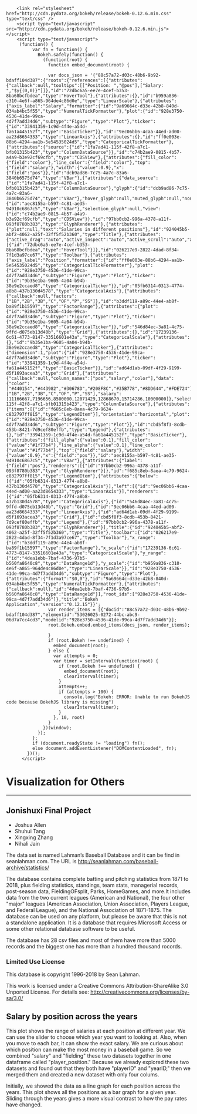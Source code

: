 <!DOCTYPE html>
<html lang = "en">
   <head>
      <meta charset="utf-8">
        <title>Bokeh Scatter Plots</title>

        <link rel="stylesheet" href="http://cdn.pydata.org/bokeh/release/bokeh-0.12.6.min.css" type="text/css" />
        <script type="text/javascript" src="http://cdn.pydata.org/bokeh/release/bokeh-0.12.6.min.js"></script>
        <script type="text/javascript">
         (function() {
              var fn = function() {
                Bokeh.safely(function() {
                  (function(root) {
                    function embed_document(root) {

                    var docs_json = '{"88c57a72-d03c-48b6-9b92-bdaff104d387":{"roots":{"references":[{"attributes":{"callback":null,"tooltips":[["Position: ","@pos"],["Salary: ","$y{(0,0)}"]]},"id":"72dbc6a5-ee7e-4cef-b353-8ba68bcfbdea","type":"HoverTool"},{"attributes":{},"id":"b959a836-c310-4e6f-a865-964de4c86d0e","type":"LinearScale"},{"attributes":{"axis_label":"Salary","formatter":{"id":"9a69664c-d33e-42b8-840d-034ab4bc5f55","type":"NumeralTickFormatter"},"plot":{"id":"928e3750-4536-41de-99ca-4d7f7add34d6","subtype":"Figure","type":"Plot"},"ticker":{"id":"33941359-1c9d-4f4e-a54d-fa61a445152f","type":"BasicTicker"}},"id":"9ec06bb6-4caa-44ed-ad00-aa23d8654333","type":"LinearAxis"},{"attributes":{},"id":"ff0e003e-88b6-4294-aa1b-5e54535024d5","type":"CategoricalTickFormatter"},{"attributes":{"source":{"id":"1fa7ad41-115f-42f8-a7c1-bfb01315b423","type":"ColumnDataSource"}},"id":"c74b2ae9-0815-4b57-a4a9-b3e92cf69cfb","type":"CDSView"},{"attributes":{"fill_color":{"field":"color"},"line_color":{"field":"color"},"top":{"field":"salary"},"width":{"value":0.9},"x":{"field":"pos"}},"id":"dcb9ad86-7c75-4a7c-83a6-3840b6575d74","type":"VBar"},{"attributes":{"data_source":{"id":"1fa7ad41-115f-42f8-a7c1-bfb01315b423","type":"ColumnDataSource"},"glyph":{"id":"dcb9ad86-7c75-4a7c-83a6-3840b6575d74","type":"VBar"},"hover_glyph":null,"muted_glyph":null,"nonselection_glyph":{"id":"aec8155a-b597-4c81-ae35-94910c6867c5","type":"VBar"},"selection_glyph":null,"view":{"id":"c74b2ae9-0815-4b57-a4a9-b3e92cf69cfb","type":"CDSView"}},"id":"97bb0cb2-996a-4378-a11f-093f8780b383","type":"GlyphRenderer"},{"attributes":{"plot":null,"text":"Salaries in different positions"},"id":"924045b5-abf2-4062-a25f-32ff5f52b360","type":"Title"},{"attributes":{"active_drag":"auto","active_inspect":"auto","active_scroll":"auto","active_tap":"auto","tools":[{"id":"72dbc6a5-ee7e-4cef-b353-8ba68bcfbdea","type":"HoverTool"}]},"id":"026217e9-2822-4dad-8f34-7f1d3a97ce67","type":"Toolbar"},{"attributes":{"axis_label":"Position","formatter":{"id":"ff0e003e-88b6-4294-aa1b-5e54535024d5","type":"CategoricalTickFormatter"},"plot":{"id":"928e3750-4536-41de-99ca-4d7f7add34d6","subtype":"Figure","type":"Plot"},"ticker":{"id":"9b35e1ba-9605-4a04-b94b-38e9e2ccaed8","type":"CategoricalTicker"}},"id":"05fb6314-0313-4774-a8b8-437b130d4578","type":"CategoricalAxis"},{"attributes":{"callback":null,"factors":["1B","2B","3B","C","OF","P","SS"]},"id":"b3ddf119-a89c-44e4-ab8f-ba89f1b15597","type":"FactorRange"},{"attributes":{"plot":{"id":"928e3750-4536-41de-99ca-4d7f7add34d6","subtype":"Figure","type":"Plot"},"ticker":{"id":"9b35e1ba-9605-4a04-b94b-38e9e2ccaed8","type":"CategoricalTicker"}},"id":"546d84ec-3a81-4c75-9ffd-d075eb13d40b","type":"Grid"},{"attributes":{},"id":"17239136-6c61-4773-8147-33516601e43a","type":"CategoricalScale"},{"attributes":{},"id":"9b35e1ba-9605-4a04-b94b-38e9e2ccaed8","type":"CategoricalTicker"},{"attributes":{"dimension":1,"plot":{"id":"928e3750-4536-41de-99ca-4d7f7add34d6","subtype":"Figure","type":"Plot"},"ticker":{"id":"33941359-1c9d-4f4e-a54d-fa61a445152f","type":"BasicTicker"}},"id":"ad64d1ab-09df-4f29-9199-d5f1693acea3","type":"Grid"},{"attributes":{"callback":null,"column_names":["pos","salary","color"],"data":{"color":["#440154","#443982","#30678D","#208F8C","#35B778","#8DD644","#FDE724"],"pos":["1B","2B","3B","C","OF","P","SS"],"salary":[11166667,7196656,8500000,12071429,12868670,15714286,10000000]},"selected":null,"selection_policy":null},"id":"1fa7ad41-115f-42f8-a7c1-bfb01315b423","type":"ColumnDataSource"},{"attributes":{"items":[{"id":"f685c8eb-8aea-4c79-9624-c832797ff815","type":"LegendItem"}],"orientation":"horizontal","plot":{"id":"928e3750-4536-41de-99ca-4d7f7add34d6","subtype":"Figure","type":"Plot"}},"id":"cbd5f8f3-8cdb-453b-8421-7d9cef80effb","type":"Legend"},{"attributes":{},"id":"33941359-1c9d-4f4e-a54d-fa61a445152f","type":"BasicTicker"},{"attributes":{"fill_alpha":{"value":0.1},"fill_color":{"value":"#1f77b4"},"line_alpha":{"value":0.1},"line_color":{"value":"#1f77b4"},"top":{"field":"salary"},"width":{"value":0.9},"x":{"field":"pos"}},"id":"aec8155a-b597-4c81-ae35-94910c6867c5","type":"VBar"},{"attributes":{"label":{"field":"pos"},"renderers":[{"id":"97bb0cb2-996a-4378-a11f-093f8780b383","type":"GlyphRenderer"}]},"id":"f685c8eb-8aea-4c79-9624-c832797ff815","type":"LegendItem"},{"attributes":{"below":[{"id":"05fb6314-0313-4774-a8b8-437b130d4578","type":"CategoricalAxis"}],"left":[{"id":"9ec06bb6-4caa-44ed-ad00-aa23d8654333","type":"LinearAxis"}],"renderers":[{"id":"05fb6314-0313-4774-a8b8-437b130d4578","type":"CategoricalAxis"},{"id":"546d84ec-3a81-4c75-9ffd-d075eb13d40b","type":"Grid"},{"id":"9ec06bb6-4caa-44ed-ad00-aa23d8654333","type":"LinearAxis"},{"id":"ad64d1ab-09df-4f29-9199-d5f1693acea3","type":"Grid"},{"id":"cbd5f8f3-8cdb-453b-8421-7d9cef80effb","type":"Legend"},{"id":"97bb0cb2-996a-4378-a11f-093f8780b383","type":"GlyphRenderer"}],"title":{"id":"924045b5-abf2-4062-a25f-32ff5f52b360","type":"Title"},"toolbar":{"id":"026217e9-2822-4dad-8f34-7f1d3a97ce67","type":"Toolbar"},"x_range":{"id":"b3ddf119-a89c-44e4-ab8f-ba89f1b15597","type":"FactorRange"},"x_scale":{"id":"17239136-6c61-4773-8147-33516601e43a","type":"CategoricalScale"},"y_range":{"id":"4dea1ebb-7baf-4736-97b5-b560fa8640c8","type":"DataRange1d"},"y_scale":{"id":"b959a836-c310-4e6f-a865-964de4c86d0e","type":"LinearScale"}},"id":"928e3750-4536-41de-99ca-4d7f7add34d6","subtype":"Figure","type":"Plot"},{"attributes":{"format":"$0,0"},"id":"9a69664c-d33e-42b8-840d-034ab4bc5f55","type":"NumeralTickFormatter"},{"attributes":{"callback":null},"id":"4dea1ebb-7baf-4736-97b5-b560fa8640c8","type":"DataRange1d"}],"root_ids":["928e3750-4536-41de-99ca-4d7f7add34d6"]},"title":"Bokeh Application","version":"0.12.15"}}';
                    var render_items = [{"docid":"88c57a72-d03c-48b6-9b92-bdaff104d387","elementid":"53026025-0272-44bc-abc9-06d7a7cc4cd3","modelid":"928e3750-4536-41de-99ca-4d7f7add34d6"}];
                    root.Bokeh.embed.embed_items(docs_json, render_items);

                    }
                    if (root.Bokeh !== undefined) {
                      embed_document(root);
                    } else {
                      var attempts = 0;
                      var timer = setInterval(function(root) {
                        if (root.Bokeh !== undefined) {
                          embed_document(root);
                          clearInterval(timer);
                        }
                        attempts++;
                        if (attempts > 100) {
                          console.log("Bokeh: ERROR: Unable to run BokehJS code because BokehJS library is missing")
                          clearInterval(timer);
                        }
                      }, 10, root)
                    }
                  })(window);
                });
              };
              if (document.readyState != "loading") fn();
              else document.addEventListener("DOMContentLoaded", fn);
            })();
          </script>
   </head>
   
   <body>       
   <h1>Visualization for Others</h1>
   <hr>
   <h2> Jonishuxi Final Project</h2>
   <ul>
      <li>Joshua Allen</li>
      <li>Shuhui Tang</li>
      <li>Xingxing Zhang</li>
      <li>Nihali Jain</li>
   </ul>
   <p>The data set is named Lahman’s Baseball Database and it can be find in seanlahman.com. The URL is <a href="http://seanlahman.com/baseball-archive/statistics/">http://seanlahman.com/baseball-archive/statistics/</a>
   <p>The database contains complete batting and pitching statistics from 1871 to 2018, plus fielding statistics, standings, team stats, managerial records, post-season data, FieldingOFsplit, Parks, HomeGames, and more.It includes data from the two current leagues (American and National), the four other "major" leagues (American Association, Union Association, Players League, and Federal League), and the National Association of 1871-1875. The database can be used on any platform, but please be aware that this is not a standalone application. It is a database that requires Microsoft Access or some other relational database software to be useful.</p>
   <p>The database has 28 csv files and most of them have more than 5000 records and the biggest one has more than a hundred thousand rocords.</p>

   <h3>Limited Use License</h3>
   <p>This database is copyright 1996-2018 by Sean Lahman.</p>
   <p>This work is licensed under a Creative Commons Attribution-ShareAlike 3.0 Unported License.  For details see: <a href="http://creativecommons.org/licenses/by-sa/3.0/">http://creativecommons.org/licenses/by-sa/3.0/</a></p>

   <h2>Salary by position across the years</h2>
   <p>This plot shows the range of salaries at each position at different year. We can use the slider to choose which year you want to looking at. Also, when you move to each bar, it can show the exact salary. We are curious about which position can make the most money in a baseball game. So we combined "salary" and "fielding" these two datasets together in one dataframe called "player_position." Because we already explored these two datasets and found out that they both have "playerID" and "yearID," then we merged them and created a new dataset with only four colums.</p>
   <p>Initially, we showed the data as a line graph for each position across the years. This plot shows all the positions as a bar graph for a given year. Sliding through the years gives a more visual contrast to how the pay rates have changed.</p>

   <div class="bk-root">
       <div class="bk-plotdiv" id="53026025-0272-44bc-abc9-06d7a7cc4cd3"></div>
   </div>
   </body>
</html>
